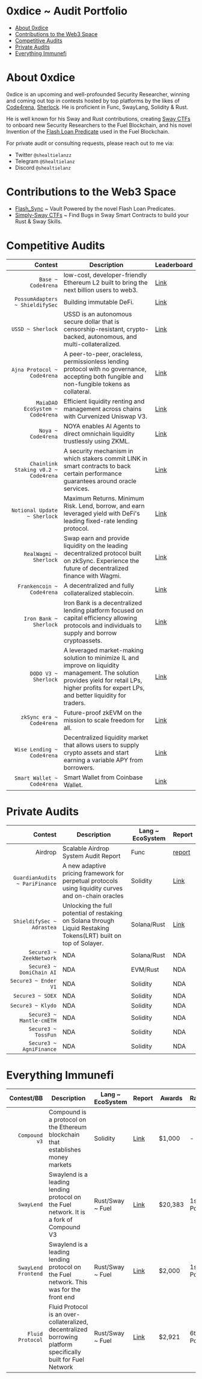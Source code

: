 # 0xdice ~ Audit Portfolio 
- [About 0xdice](https://github.com/shealtielanz/audits/blob/main/README.md#about-shealtielanz)
- [Contributions to the Web3 Space](https://github.com/shealtielanz/audits/blob/main/README.md#contributions-to-the-web3-space)
- [Competitive Audits](https://github.com/shealtielanz/audits/blob/main/README.md#competitive-audits)
- [Private Audits](https://github.com/shealtielanz/audits/blob/main/README.md#private-audits)
- [Everything Immunefi](https://github.com/shealtielanz/audits/blob/main/README.md#everything-immunefi)

# About 0xdice
0xdice is an upcoming and well-profounded Security Researcher, winning and coming out top in contests hosted by top platforms by the likes of [Code4rena](https://code4rena.com/), [Sherlock](https://audits.sherlock.xyz/). He is proficient in Func, SwayLang, Solidity & Rust.

He is well known for his Sway and Rust contributions, creating [Sway CTFs](https://github.com/shealtielanz/Simply-Sway-CTFs) to onboard new Security Researchers to the Fuel Blockchain, and his novel Invention of the [Flash Loan Predicate](https://github.com/shealtielanz/Flash_Sync) used in the Fuel Blockchain.

For private audit or consulting requests, please reach out to me via:
- Twitter `@shealtielanzz`
- Telegram `@Shealtielanz`
- Discord `@shealtielanz`
# Contributions to the Web3 Space
- [Flash_Sync](https://github.com/shealtielanz/Flash_Sync) ~ Vault Powered by the novel Flash Loan Predicates.
- [Simply-Sway CTFs](https://github.com/shealtielanz/Simply-Sway-CTFs) ~ Find Bugs in Sway Smart Contracts to build your Rust & Sway Skills.
# Competitive Audits
| Contest | Description | Leaderboard |
|-----:|-----|-----|
| `Base ~ Code4rena` | low-cost, developer-friendly Ethereum L2 built to bring the next billion users to web3.| [Link](https://code4rena.com/audits/2023-05-base) |
| `PossumAdapters ~ ShieldifySec` | Building immutable DeFi. | [Link](https://x.com/ShieldifySec/status/1788133361917034993) |
| `USSD ~ Sherlock` | USSD is an autonomous secure dollar that is censorship-resistant, crypto-backed, autonomous, and multi-collateralized.| [Link](https://audits.sherlock.xyz/contests/82) |
| `Ajna Protocol ~ Code4rena` | A peer-to-peer, oracleless, permissionless lending protocol with no governance, accepting both fungible and non-fungible tokens as collateral.| [Link](https://code4rena.com/audits/2023-05-ajna-protocol) |
| `MaiaDAO EcoSystem ~ Code4rena` | Efficient liquidity renting and management across chains with Curvenized Uniswap V3.| [Link](https://code4rena.com/audits/2023-05-maia-dao-ecosystem) |
| `Noya ~ Code4rena` | NOYA enables AI Agents to direct omnichain liquidity trustlessly using ZKML. | [Link](https://code4rena.com/audits/2024-04-noya) |
| `Chainlink Staking v0.2 ~ Code4rena` | A security mechanism in which stakers commit LINK in smart contracts to back certain performance guarantees around oracle services. | [Link](https://code4rena.com/audits/2024-04-noya) |
| `Notional Update ~ Sherlock` | Maximum Returns. Minimum Risk. Lend, borrow, and earn leveraged yield with DeFi's leading fixed-rate lending protocol. | [Link](https://audits.sherlock.xyz/contests/119?filter=results) |
| `RealWagmi ~ Sherlock` | Swap earn and provide liquidity on the leading decentralized protocol built on zkSync. Experience the future of decentralized finance with Wagmi. | [Link](https://audits.sherlock.xyz/contests/88?filter=results) |
| `Frankencoin ~ Code4rena` | A decentralized and fully collateralized stablecoin. | [Link](https://code4rena.com/audits/2023-04-frankencoin) |
| `Iron Bank ~ Sherlock` | Iron Bank is a decentralized lending platform focused on capital efficiency allowing protocols and individuals to supply and borrow cryptoassets. | [Link](https://audits.sherlock.xyz/contests/84) |
| `DODO V3 ~ Sherlock` | A leveraged market-making solution to minimize IL and improve on liquidity management. The solution provides yield for retail LPs, higher profits for expert LPs, and better liquidity for traders. | [Link](https://audits.sherlock.xyz/contests/89?filter=results) |
| `zkSync era ~ Code4rena` | Future-proof zkEVM on the mission to scale freedom for all. | [Link](https://code4rena.com/audits/2023-10-zksync-era) |
| `Wise Lending ~ Code4rena` | Decentralized liquidity market that allows users to supply crypto assets and start earning a variable APY from borrowers. | [Link](https://code4rena.com/audits/2024-02-wise-lending) |
| `Smart Wallet ~ Code4rena` | Smart Wallet from Coinbase Wallet. | [Link](https://code4rena.com/audits/2024-03-smart-wallet) |




# Private Audits

| Contest | Description | Lang ~ EcoSystem | Report |
|-----:|----|-----|-----|
| Airdrop | Scalable Airdrop System Audit Report | Func | [report](https://github.com/shealtielanz/audit-hubz) |
| `GuardianAudits ~ PariFinance` | A new adaptive pricing framework for perpetual protocols using liquidity curves and on-chain oracles | Solidity | [Link](https://www.notion.so/guardianaudits/PariFi-Defender-Contest-Findings-ce42090f44ed4dd592f7cef2fd80a3d9?pvs=4) |
| `ShieldifySec ~ Adrastea` | Unlocking the full potential of restaking on Solana through Liquid Restaking Tokens(LRT) built on top of Solayer. | Solana/Rust | [Link](https://github.com/shieldify-security/adrastea-audit/issues) |
| `Secure3 ~ ZeekNetwork` | NDA | Solana/Rust | NDA |
| `Secure3 ~ DomiChain AI` | NDA | EVM/Rust | NDA |
| `Secure3 ~ Ender V1` | NDA | Solidity | NDA |
| `Secure3 ~ SOEX` | NDA | Solidity | NDA |
| `Secure3 ~ Klydo` | NDA | Solidity | NDA |
| `Secure3 ~ Mantle-cmETH` | NDA | Solidity | NDA |
| `Secure3 ~ TossFun` | NDA | Solidity | NDA |
| `Secure3 ~ AgniFinance` | NDA | Solidity | NDA |

# Everything Immunefi

| Contest/BB | Description | Lang ~ EcoSystem | Report | Awards | Ranking |
|-----:|----|-----|-----|-----|-----|
| `Compound v3` | Compound is a protocol on the Ethereum blockchain that establishes money markets | Solidity | [Link](https://immunefi.com/bug-bounty/compoundfinance/information/) | $1,000 | - |
| `SwayLend` | Swaylend is a leading lending protocol on the Fuel network. It is a fork of Compound V3 | Rust/Sway ~ Fuel | [Link](https://immunefi.com/audit-competition/iop-swaylend/leaderboard/#top) | $20,383 | 1st Position |
| `SwayLend Frontend` | Swaylend is a leading lending protocol on the Fuel network. This was for the front end | Rust/Sway ~ Fuel | [Link](https://immunefi.com/bounty/swaylend-frontend-iop/?utm_source=explore_results) | $2,000 | 1st Position |
| `Fluid Protocol` | Fluid Protocol is an over-collateralized, decentralized borrowing platform specifically built for Fuel Network | Rust/Sway ~ Fuel | [Link](https://immunefi.com/bounty/iop-fluid-protocol/?utm_source=explore_results) | $2,921 | 6th Position |

